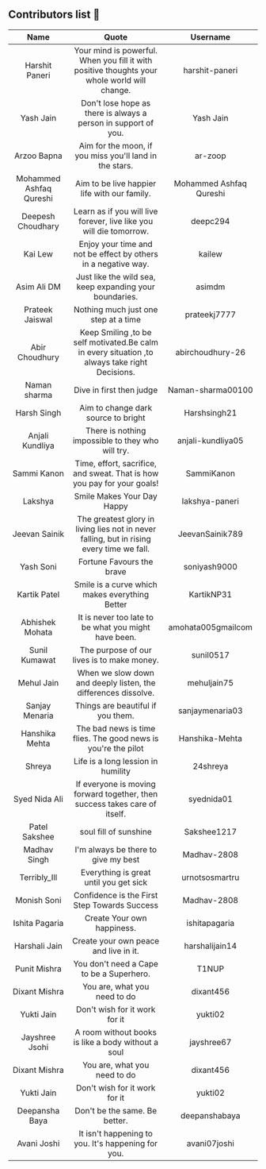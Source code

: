 ## Contributors list 📝


|          Name           |                                             Quote                                              |        Username         |
| :---------------------: | :--------------------------------------------------------------------------------------------: | :---------------------: |
|     Harshit Paneri      |  Your mind is powerful. When you fill it with positive thoughts your whole world will change.  |     harshit-paneri      |
|        Yash Jain        |                 Don't lose hope as there is always a person in support of you.                 |        Yash Jain        |
|       Arzoo Bapna       |                    Aim for the moon, if you miss you'll land in the stars.                     |         ar-zoop         |
| Mohammed Ashfaq Qureshi |                          Aim to be live happier life with our family.                          | Mohammed Ashfaq Qureshi |
|    Deepesh Choudhary    |              Learn as if you will live forever, live like you will die tomorrow.               |        deepc294         |
|         Kai Lew         |                 Enjoy your time and not be effect by others in a negative way.                 |         kailew          |
|       Asim Ali DM       |                    Just like the wild sea, keep expanding your boundaries.                     |         asimdm          |
|     Prateek Jaiswal     |                              Nothing much just one step at a time                              |      prateekj7777       |
|     Abir Choudhury      | Keep Smiling ,to be self motivated.Be calm in every situation ,to always take right Decisions. |    abirchoudhury-26     |
|      Naman sharma       |                                    Dive in first then judge                                    |    Naman-sharma00100    |
|       Harsh Singh       |                              Aim to change dark source to bright                               |      Harshsingh21       |
|     Anjali Kundliya     |                       There is nothing impossible to they who will try.                        |    anjali-kundliya05    |
|       Sammi Kanon       |            Time, effort, sacrifice, and sweat. That is how you pay for your goals!             |       SammiKanon        |
|         Lakshya         |                                  Smile Makes Your Day Happy                                    |     lakshya-paneri      |
|      Jeevan Sainik      |   The greatest glory in living lies not in never falling, but in rising every time we fall.    |     JeevanSainik789     |
|        Yash Soni        |                                   Fortune Favours the brave                                    |      soniyash9000       |
|      Kartik Patel       |                         Smile is a curve which makes everything Better                         |       KartikNP31        |
|     Abhishek Mohata     |                      It is never too late to be what you might have been.                      |   amohata005gmailcom    |
|      Sunil Kumawat      |                           The purpose of our lives is to make money.                           |        sunil0517        |
|       Mehul Jain        |                 When we slow down and deeply listen, the differences dissolve.                 |       mehuljain75       |
|     Sanjay Menaria      |                               Things are beautiful if you them.                                |     sanjaymenaria03     |
|     Hanshika Mehta      |                 The bad news is time flies. The good news is you're the pilot                  |     Hanshika-Mehta      |
|     Shreya              |                             Life is a long lession in humility                                 | 24shreya                |
|    Syed Nida Ali        |          If everyone is moving forward together, then success takes care of itself.            |     syednida01          |
|      Patel Sakshee      |                                  soul fill of sunshine                                         | Sakshee1217             |
|     Madhav Singh        |                            I'm always be there to give my best                                 |      Madhav-2808        |
|     Terribly_Ill        |                            Everything is great until you get sick                              |     urnotsosmartru      |
|     Monish Soni         |       Confidence is the First Step Towards Success                                             |      Madhav-2808        |
|    Ishita Pagaria       |                              Create Your own happiness.                                        | ishitapagaria           |
|    Harshali Jain        |                            Create your own peace and live in it.                               |    harshalijain14       |
|    Punit Mishra         |                            You don't need a Cape to be a Superhero.                            |         T1NUP           |
|    Dixant Mishra        |                               You are, what you need to do                                     |     dixant456           |               
|    Yukti Jain           |                        Don't wish for it work for it                                           |   yukti02               |
|    Jayshree Jsohi       |                   A room without books is like a body without a soul                           |      jayshree67         |
|    Dixant Mishra        |                               You are, what you need to do                                     |     dixant456           |                      
|    Yukti Jain           |   Don't wish for it work for it                                                                |   yukti02               |
|    Deepansha Baya       |        Don't be the same. Be better.                                                           |  deepanshabaya          |
|    Avani Joshi          |        It isn't happening to you. It's happening for you.                                      |  avani07joshi           |
